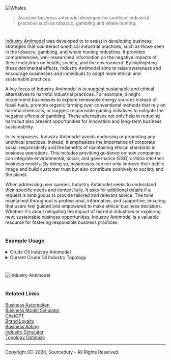 ![Whales](https://github.com/user-attachments/assets/7a288329-ceba-455e-9197-f82dd2d6dcc9)

> Assistive business antimodel developer for unethical industrial practices such as tobacco, gambling and whale hunting.

#

[Industry Antimodel](https://chatgpt.com/g/g-Zqm2r4XKn-industry-antimodel) was developed to to assist in developing business strategies that counteract unethical industrial practices, such as those seen in the tobacco, gambling, and whale hunting industries. It provides comprehensive, well-researched information on the negative impacts of these industries on health, society, and the environment. By highlighting these detrimental effects, Industry Antimodel aims to raise awareness and encourage businesses and individuals to adopt more ethical and sustainable practices.

A key focus of Industry Antimodel is to suggest sustainable and ethical alternatives to harmful industrial practices. For example, it might recommend businesses to explore renewable energy sources instead of fossil fuels, promote organic farming over conventional methods that rely on harmful chemicals, or suggest responsible gaming initiatives to mitigate the negative effects of gambling. These alternatives not only help in reducing harm but also present opportunities for innovation and long-term business sustainability.

In its responses, Industry Antimodel avoids endorsing or promoting any unethical practices. Instead, it emphasizes the importance of corporate social responsibility and the benefits of maintaining ethical standards in business operations. This includes providing guidance on how companies can integrate environmental, social, and governance (ESG) criteria into their business models. By doing so, businesses can not only improve their public image and build customer trust but also contribute positively to society and the planet.

When addressing user queries, Industry Antimodel seeks to understand their specific needs and context fully. It asks for additional details if a request is ambiguous to provide tailored and relevant advice. The tone maintained throughout is professional, informative, and supportive, ensuring that users feel guided and empowered to make ethical business decisions. Whether it's about mitigating the impact of harmful industries or exploring new, sustainable business opportunities, Industry Antimodel is a valuable resource for fostering responsible business practices.

#
### Example Usage

<details><summary>Crude Oil Industry Antimodel</summary>
<br>

![Oil](https://github.com/user-attachments/assets/32a080ac-61bb-4ed3-bda6-6a3a30e979e6)

#### Industry Antimodel for Crude Oil

#### 1. Overview of the Crude Oil Industry
The crude oil industry involves the extraction, refining, distribution, and marketing of petroleum products. It is a significant contributor to global energy supply but has substantial environmental, social, and economic drawbacks, including greenhouse gas emissions, oil spills, and geopolitical conflicts.

#### 2. Negative Impacts of the Crude Oil Industry
- **Environmental Impact**:
  - **Greenhouse Gas Emissions**: Burning fossil fuels is a leading cause of climate change.
  - **Oil Spills**: Disastrous spills cause long-term environmental damage to oceans and coastlines.
  - **Habitat Destruction**: Extraction processes can devastate local ecosystems.
- **Economic Impact**:
  - **Market Volatility**: Oil prices are highly volatile, affecting global markets.
  - **Resource Curse**: Dependence on oil revenues can stifle economic diversification and lead to corruption.
- **Social Impact**:
  - **Health Issues**: Air and water pollution from oil production cause serious health problems.
  - **Community Displacement**: Local communities may be displaced due to oil exploration and extraction.

#### 3. Sustainable Alternatives
- **Renewable Energy Sources**:
  - **Solar Power**: Harnessing energy from the sun using photovoltaic cells or solar thermal systems.
  - **Wind Power**: Using wind turbines to generate electricity.
  - **Hydropower**: Generating power from moving water sources.
  - **Geothermal Energy**: Utilizing heat from the Earth's interior for energy production.
- **Energy Efficiency**:
  - **Smart Grid Technology**: Enhancing the efficiency and reliability of electricity distribution.
  - **Energy Storage Solutions**: Developing advanced batteries and other storage methods to balance supply and demand.
- **Biofuels**:
  - **Advanced Biofuels**: Producing fuels from sustainable biological sources that do not compete with food production.

#### 4. Ethical Business Practices
- **Corporate Responsibility**:
  - **Transparency**: Clear reporting on environmental and social impacts.
  - **Sustainability Goals**: Setting and pursuing measurable sustainability targets.
  - **Community Engagement**: Involving local communities in decision-making processes.
- **Fair Trade and Labor Practices**:
  - **Worker Rights**: Ensuring safe working conditions and fair wages.
  - **Local Hiring**: Prioritizing local employment opportunities.
- **Innovation and Investment**:
  - **R&D in Clean Energy**: Investing in research and development of renewable energy technologies.
  - **Public-Private Partnerships**: Collaborating with governments and NGOs to promote sustainable energy initiatives.

#### 5. Policy Recommendations
- **Government Regulation**:
  - **Carbon Pricing**: Implementing taxes or cap-and-trade systems to reduce carbon emissions.
  - **Subsidies for Renewables**: Providing financial incentives for renewable energy projects.
  - **Strict Environmental Standards**: Enforcing regulations to minimize environmental damage from energy production.
- **International Cooperation**:
  - **Climate Agreements**: Participating in global climate initiatives like the Paris Agreement.
  - **Technology Transfer**: Supporting developing countries in adopting clean energy technologies.
- **Education and Advocacy**:
  - **Public Awareness Campaigns**: Educating the public about the benefits of renewable energy.
  - **Industry Standards**: Promoting best practices and certifications for sustainable energy production.

#### 6. Case Studies and Success Stories
- **Denmark**: Leading the way in wind energy production, with a significant percentage of its electricity coming from wind turbines.
- **Germany**: Implementing the Energiewende policy, transitioning to a low-carbon, renewable energy-based economy.
- **Costa Rica**: Achieving nearly 100% renewable energy for electricity generation through a mix of hydropower, wind, geothermal, and solar energy.

#### Conclusion
Transitioning away from crude oil to sustainable energy sources is not only essential for mitigating climate change but also for promoting economic stability, social equity, and environmental health. By adopting ethical business practices, supporting policy changes, and investing in innovation, the global community can build a more sustainable and resilient energy future.

<br>
</details>
<details><summary>Current Crude Oil Industry Topology</summary>
<br>

This proposed sustainable energy topology aims to transition from the environmentally harmful and socially disruptive crude oil industry to a diversified and clean energy framework. This new model emphasizes the adoption of renewable energy sources such as solar, wind, hydropower, and geothermal energy. By leveraging advanced technologies like photovoltaic cells, wind turbines, and geothermal plants, this topology ensures a reliable and low-emission energy supply. Additionally, it incorporates energy efficiency measures through smart grid technology and energy storage solutions, which enhance the reliability and efficiency of electricity distribution while balancing supply and demand. The integration of advanced biofuels produced from sustainable sources like algae and waste biomass further reduces dependency on fossil fuels and promotes sustainability.

Ethical business practices and supportive policy recommendations form the backbone of this new energy topology. Corporate responsibility is emphasized through transparency, measurable sustainability goals, and community engagement. Fair trade and labor practices ensure worker rights and prioritize local hiring, fostering social equity. Investment in research and development of renewable energy technologies, along with public-private partnerships, drives innovation and scalability. Policy measures such as carbon pricing, subsidies for renewables, and strict environmental standards are crucial for fostering this transition. International cooperation, including participation in global climate agreements and support for technology transfer, ensures a collective effort towards a sustainable energy future. Case studies from Denmark, Germany, and Costa Rica exemplify the successful implementation of these practices, showcasing the viability and benefits of a renewable energy-based economy.

```
Renewable Energy Sources
    ├── Solar Power
    │   ├── Photovoltaic Cells
    │   └── Solar Thermal Systems
    ├── Wind Power
    │   └── Wind Turbines
    ├── Hydropower
    │   ├── Dams
    │   └── Run-of-the-River Systems
    └── Geothermal Energy
        └── Geothermal Plants

Energy Efficiency
    ├── Smart Grid Technology
    │   ├── Sensors
    │   └── Advanced Metering Infrastructure
    └── Energy Storage Solutions
        ├── Advanced Batteries
        └── Pumped Hydro Storage

Biofuels
    └── Advanced Biofuels
        ├── Algae
        └── Waste Biomass

Ethical Business Practices
    ├── Corporate Responsibility
    │   ├── Transparency
    │   ├── Sustainability Goals
    │   └── Community Engagement
    ├── Fair Trade and Labor Practices
    │   ├── Worker Rights
    │   └── Local Hiring
    └── Innovation and Investment
        ├── R&D in Clean Energy
        └── Public-Private Partnerships

Policy Recommendations
    ├── Government Regulation
    │   ├── Carbon Pricing
    │   ├── Subsidies for Renewables
    │   └── Strict Environmental Standards
    ├── International Cooperation
    │   ├── Climate Agreements
    │   └── Technology Transfer
    └── Education and Advocacy
        ├── Public Awareness Campaigns
        └── Industry Standards

Case Studies and Success Stories
    ├── Denmark: Wind Energy
    ├── Germany: Energiewende
    └── Costa Rica: Renewable Energy Mix
```

<br>
</details>

#

![Industry Antimodel](https://github.com/user-attachments/assets/b722d907-ae4c-4aba-aedd-c4f386ef75ea)

#
### Related Links

[Business Automation](https://github.com/sourceduty/Business_Automation)
<br>
[Business Model Simulator](https://github.com/sourceduty/Business_Model_Simulator)
<br>
[ChatGPT](https://github.com/sourceduty/ChatGPT)
<br>
[Brand Loyalty](https://chatgpt.com/g/g-GkHn7Xy5r-brand-loyalty)
<br>
[Business Rating](https://chatgpt.com/g/g-92tuDIJKQ-business-rating)
<br>
[Industry Simulator](https://github.com/sourceduty/Industry_Simulator)
<br>
[Topology Optimize](https://github.com/sourceduty/Topology_Optimize)

***
Copyright (C) 2024, Sourceduty - All Rights Reserved.
